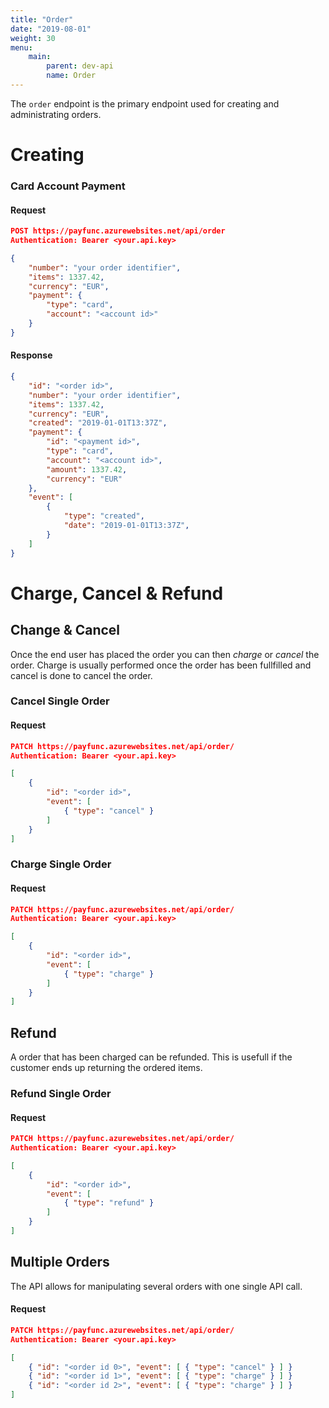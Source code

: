 ```yaml
---
title: "Order"
date: "2019-08-01"
weight: 30
menu: 
    main:
        parent: dev-api
        name: Order
---
```


The `order` endpoint is the primary endpoint used for creating and administrating orders.

# Creating

### Card Account Payment
#### Request
```json
POST https://payfunc.azurewebsites.net/api/order
Authentication: Bearer <your.api.key>

{
    "number": "your order identifier",
    "items": 1337.42,
    "currency": "EUR",
    "payment": {
        "type": "card",
        "account": "<account id>"
    }
}
```
#### Response
```json
{
    "id": "<order id>",
    "number": "your order identifier",
    "items": 1337.42,
    "currency": "EUR",
    "created": "2019-01-01T13:37Z",
    "payment": {
        "id": "<payment id>",
        "type": "card",
        "account": "<account id>",
        "amount": 1337.42,
        "currency": "EUR"
    },
    "event": [
        { 
            "type": "created",
            "date": "2019-01-01T13:37Z",
        }
    ]
}
```

# Charge, Cancel & Refund

## Change & Cancel
Once the end user has placed the order you can then _charge_ or _cancel_ the order. Charge is usually performed once the order has been fullfilled and cancel is done to cancel the order.

### Cancel Single Order 
#### Request
```json
PATCH https://payfunc.azurewebsites.net/api/order/
Authentication: Bearer <your.api.key>

[
    {
        "id": "<order id>",
        "event": [
            { "type": "cancel" }
        ]
    }
]
```
### Charge Single Order 
#### Request
```json
PATCH https://payfunc.azurewebsites.net/api/order/
Authentication: Bearer <your.api.key>

[
    {
        "id": "<order id>",
        "event": [
            { "type": "charge" }
        ]
    }
]
```
## Refund
A order that has been charged can be refunded. This is usefull if the customer ends up returning the ordered items.
### Refund Single Order 
#### Request
```json
PATCH https://payfunc.azurewebsites.net/api/order/
Authentication: Bearer <your.api.key>

[
    {
        "id": "<order id>",
        "event": [
            { "type": "refund" }
        ]
    }
]
```
## Multiple Orders
The API allows for manipulating several orders with one single API call.
#### Request
```json
PATCH https://payfunc.azurewebsites.net/api/order/
Authentication: Bearer <your.api.key>

[
    { "id": "<order id 0>", "event": [ { "type": "cancel" } ] }
    { "id": "<order id 1>", "event": [ { "type": "charge" } ] }
    { "id": "<order id 2>", "event": [ { "type": "charge" } ] }
]
```

